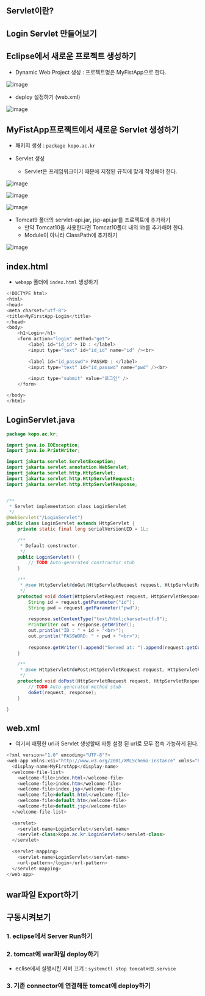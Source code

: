 ## Servlet이란?

## Login Servlet 만들어보기

## Eclipse에서 새로운 프로젝트 생성하기

- Dynamic Web Project 생성 : 프로젝트명은 MyFistApp으로 한다.

![image](https://user-images.githubusercontent.com/77392444/113968433-0a34f780-986e-11eb-8978-fda99c2e81ca.png)

- deploy 설정하기 (web.xml)

![image](https://user-images.githubusercontent.com/77392444/113968455-1751e680-986e-11eb-869e-0adaf290a520.png)


## MyFistApp프로젝트에서 새로운 Servlet 생성하기

- 패키지 생성 : `package kopo.ac.kr`

- Servlet 생성

  - Servlet은 프레임워크이기 때문에 지정된 규칙에 맞게 작성해야 한다.

![image](https://user-images.githubusercontent.com/77392444/113969641-4ff2bf80-9870-11eb-9a36-ae1f53d41cad.png)

![image](https://user-images.githubusercontent.com/77392444/113969722-6f89e800-9870-11eb-8013-9d752ac2f24a.png)

![image](https://user-images.githubusercontent.com/77392444/113969769-89c3c600-9870-11eb-98db-81ccf06a1389.png)


- Tomcat9 폴더의 servlet-api.jar, jsp-api.jar를 프로젝트에 추가하기
  - 만약 Tomcat10을 사용한다면 Tomcat10폴더 내의 lib를 추가해야 한다. 
  - Module이 아니라 ClassPath에 추가하기

![image](https://user-images.githubusercontent.com/77392444/113971116-1a9ba100-9873-11eb-9333-e8e123c47e5c.png)


## index.html
- `webapp` 폴더에 `index.html` 생성하기 

```java
<!DOCTYPE html>
<html>
<head>
<meta charset="utf-8">
<title>MyFirstApp-Login</title>
</head>
<body>
	<h1>Login</h1>
	<form action="login" method="get">
		<label id="id_id"> ID : </label>
		<input type="text" id="id_id" name="id" /><br>
		
		<label id="id_passwd"> PASSWD : </label>
		<input type="text" id="id_passwd" name="pwd" /><br>
		
		<input type="submit" value="로그인" />
	</form>

</body>
</html>
````

## LoginServlet.java

```java
package kopo.ac.kr;

import java.io.IOException;
import java.io.PrintWriter;

import jakarta.servlet.ServletException;
import jakarta.servlet.annotation.WebServlet;
import jakarta.servlet.http.HttpServlet;
import jakarta.servlet.http.HttpServletRequest;
import jakarta.servlet.http.HttpServletResponse;


/**
 * Servlet implementation class LoginServlet
 */
@WebServlet("/LoginServlet")
public class LoginServlet extends HttpServlet {
	private static final long serialVersionUID = 1L;

    /**
     * Default constructor. 
     */
    public LoginServlet() {
        // TODO Auto-generated constructor stub
    }

	/**
	 * @see HttpServlet#doGet(HttpServletRequest request, HttpServletResponse response)
	 */
	protected void doGet(HttpServletRequest request, HttpServletResponse response) throws ServletException, IOException {
		String id = request.getParameter("id");
		String pwd = request.getParameter("pwd");
		
		response.setContentType("text/html;charset=utf-8");
		PrintWriter out = response.getWriter();
		out.println("ID : " + id + "<br>");
		out.println("PASSWORD: " + pwd + "<br>");
		
		response.getWriter().append("Served at: ").append(request.getContextPath());
	}

	/**
	 * @see HttpServlet#doPost(HttpServletRequest request, HttpServletResponse response)
	 */
	protected void doPost(HttpServletRequest request, HttpServletResponse response) throws ServletException, IOException {
		// TODO Auto-generated method stub
		doGet(request, response);
	}

}
```


## web.xml
- 여기서 매핑한 url과 Servlet 생성할때 자동 설정 된 url로 모두 접속 가능하게 된다. 

```java
<?xml version="1.0" encoding="UTF-8"?>
<web-app xmlns:xsi="http://www.w3.org/2001/XMLSchema-instance" xmlns="http://xmlns.jcp.org/xml/ns/javaee" xsi:schemaLocation="http://xmlns.jcp.org/xml/ns/javaee http://xmlns.jcp.org/xml/ns/javaee/web-app_4_0.xsd" id="WebApp_ID" version="4.0">
  <display-name>MyFirstApp</display-name>
  <welcome-file-list>
    <welcome-file>index.html</welcome-file>
    <welcome-file>index.htm</welcome-file>
    <welcome-file>index.jsp</welcome-file>
    <welcome-file>default.html</welcome-file>
    <welcome-file>default.htm</welcome-file>
    <welcome-file>default.jsp</welcome-file>
  </welcome-file-list>
  
  <servlet>
  	<servlet-name>LoginServlet</servlet-name>
  	<servlet-class>kopo.ac.kr.LoginServlet</servlet-class>
  </servlet>
  
  <servlet-mapping>
  	<servlet-name>LoginServlet</servlet-name>
  	<url-pattern>/login</url-pattern>
  </servlet-mapping>
</web-app>
```

## war파일 Export하기


## 구동시켜보기

### 1. eclipse에서 Server Run하기



### 2. tomcat에 war파일 deploy하기 

- eclise에서 실행시킨 서버 끄기 : `systemctl stop tomcat버전.service`


### 3. 기존 connector에 연결해둔 tomcat에 deploy하기
